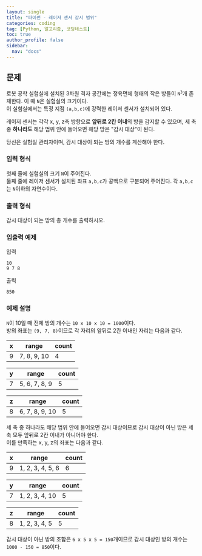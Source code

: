 ```yaml
---
layout: single
title: "파이썬 - 레이저 센서 감시 범위"
categories: coding
tag: [Python, 알고리즘, 코딩테스트]
toc: true
author_profile: false
sidebar:
  nav: "docs"
---
```


## 문제
로봇 공학 실험실에 설치된 3차원 격자 공간에는 정육면체 형태의 작은 방들이 <code>N<sup>3</sup></code>개 존재한다. 이 때 `N`은 실험실의 크기이다. <br>
이 실험실에서는 특정 지점 `(a,b,c)`에 강력한 레이저 센서가 설치되어 있다.

레이저 센서는 각각 x, y, z축 방향으로 **앞뒤로 2칸 이내**의 방을 감지할 수 있으며, 세 축 중 **하나라도** 해당 범위 안에 들어오면 해당 방은 "감시 대상"이 된다.

당신은 실험실 관리자이며, 감시 대상이 되는 방의 개수를 계산해야 한다.

### 입력 형식
첫째 줄에 실험실의 크기 `N`이 주어진다. <br>
둘째 줄에 레이저 센서가 설치된 좌표 `a,b,c`가 공백으로 구분되어 주어진다. 각 `a,b,c`는 `N`이하의 자연수이다.

### 출력 형식
감시 대상이 되는 방의 총 개수를 출력하시오.

### 입출력 예제
입력
```
10
9 7 8
```
출력
```
850
```

### 예제 설명
`N`이 10일 때 전체 방의 개수는 `10 x 10 x 10 = 1000`이다. <br>
방의 좌표는 `(9, 7, 8)`이므로 각 자리의 앞뒤로 2칸 이내인 자리는 다음과 같다.

|x|range|count|
|-----|-----|----|
|9|7, 8, 9, 10| 4|

|y|range|count|
|-----|-----|----|
|7|5, 6, 7, 8, 9| 5|

|z|range|count|
|-----|-----|----|
|8|6, 7, 8, 9, 10| 5|

세 축 중 하나라도 해당 범위 안에 들어오면 감시 대상이므로 감시 대상이 아닌 방은 세 축 모두 앞뒤로 2칸 이내가 아니어야 한다. <br>
이를 만족하는 x, y, z의 좌표는 다음과 같다.

|x|range|count|
|-----|-----|----|
|9|1, 2, 3, 4, 5, 6| 6|

|y|range|count|
|-----|-----|----|
|7|1, 2, 3, 4, 10| 5|

|z|range|count|
|-----|-----|----|
|8|1, 2, 3, 4, 5| 5|

감시 대상이 아닌 방의 조합은 `6 x 5 x 5 = 150`개이므로 감시 대상인 방의 개수는 `1000 - 150 = 850`이다.

